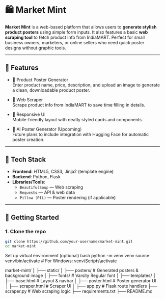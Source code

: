 # 🛍️ Market Mint

**Market Mint** is a web-based platform that allows users to **generate stylish product posters** using simple form inputs. It also features a basic **web scraping tool** to fetch product info from IndiaMART. Perfect for small business owners, marketers, or online sellers who need quick poster designs without graphic tools.

---

## 📸 Features

- 🎨 Product Poster Generator  
  Enter product name, price, description, and upload an image to generate a clean, downloadable product poster.

- 🔎 Web Scraper  
  Scrape product info from IndiaMART to save time filling in details.

- 📱 Responsive UI  
  Mobile-friendly layout with neatly styled cards and components.

- 🤖 AI Poster Generator (Upcoming)  
  Future plans to include integration with Hugging Face for automatic poster creation.

---

## 🧰 Tech Stack

- **Frontend**: HTML5, CSS3, Jinja2 (template engine)  
- **Backend**: Python, Flask  
- **Libraries/Tools**:
  - `BeautifulSoup` — Web scraping
  - `Requests` — API & web data
  - `Pillow (PIL)` — Poster rendering (if applicable)

---

## 🚀 Getting Started

### 1. Clone the repo
```bash
git clone https://github.com/your-username/market-mint.git
cd market-mint
```
Set up virtual environment (optional)
bash
python -m venv venv
source venv/bin/activate  # For Windows: venv\Scripts\activate


market-mint/
│
├── static/
│   ├── posters/             # Generated posters & background image
│   ├── fonts/               # Varsity Regular font
│
├── templates/
│   ├── base.html            # Layout & navbar
│   ├── poster.html          # Poster generator UI
│   ├── scraper.html         # Scraper UI
│
├── app.py                   # Flask route handlers
├── scraper.py               # Web scraping logic
├── requirements.txt
├── README.md


